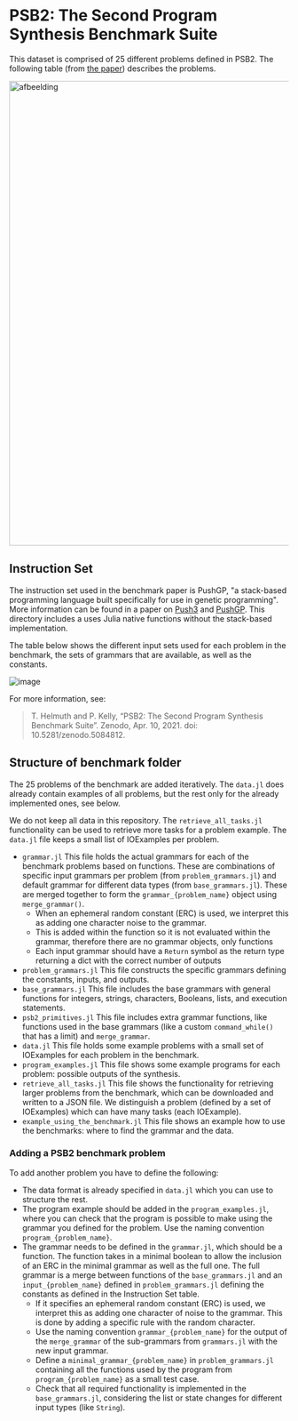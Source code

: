 # PSB2: The Second Program Synthesis Benchmark Suite

This dataset is comprised of 25 different problems defined in PSB2. The following table (from [the paper](https://dl.acm.org/doi/abs/10.1145/3449639.3459285?casa_token=biEgaE8LwGkAAAAA%3AyObtJCr1MPh3ObTIh6RQUFP7Sx2E4isZAOpTHNWLkJuCcmOPRGnR94xTCddGkTJLwEbx_LpKfFv8)) describes the problems.

<img width="836" alt="afbeelding" src="https://github.com/Herb-AI/HerbBenchmarks.jl/assets/5456207/590487a8-10da-46b0-ad69-212d1c49a39c">

## Instruction Set
The instruction set used in the benchmark paper is PushGP, "a stack-based programming language built specifically for use in genetic programming". More information can be found in a paper on [Push3](https://dl.acm.org/doi/10.1145/1068009.1068292) and [PushGP](https://link.springer.com/article/10.1023/A:1014538503543). This directory includes a uses Julia native functions without the stack-based implementation.

The table below shows the different input sets used for each problem in the benchmark, the sets of grammars that are available, as well as the constants.

![image](https://github.com/Herb-AI/HerbBenchmarks.jl/assets/23522361/2f7aac44-833f-4acd-b052-30bbb93bf561)


For more information, see:
> T. Helmuth and P. Kelly, “PSB2: The Second Program Synthesis Benchmark Suite”. Zenodo, Apr. 10, 2021. doi: 10.5281/zenodo.5084812.


## Structure of benchmark folder
The 25 problems of the benchmark are added iteratively. The `data.jl` does already contain examples of all problems, but the rest only for the already implemented ones, see below.

We do not keep all data in this repository. The `retrieve_all_tasks.jl` functionality can be used to retrieve more tasks for a problem example. The `data.jl` file keeps a small list of IOExamples per problem. 

- `grammar.jl` This file holds the actual grammars for each of the benchmark problems based on functions. These are combinations of specific input grammars per problem (from `problem_grammars.jl`) and default grammar for different data types (from `base_grammars.jl`). These are merged together to form the `grammar_{problem_name}` object using `merge_grammar()`.
  - When an ephemeral random constant (ERC) is used, we interpret this as adding one character noise to the grammar.
  - This is added within the function so it is not evaluated within the grammar, therefore there are no grammar objects, only functions
  - Each input grammar should have a `Return` symbol as the return type returning a dict with the correct number of outputs
- `problem_grammars.jl` This file constructs the specific grammars defining the constants, inputs, and outputs.
- `base_grammars.jl` This file includes the base grammars with general functions for integers, strings, characters, Booleans, lists, and execution statements. 
- `psb2_primitives.jl` This file includes extra grammar functions, like functions used in the base grammars (like a custom `command_while()` that has a limit) and `merge_grammar`.
- `data.jl` This file holds some example problems with a small set of IOExamples for each problem in the benchmark.
- `program_examples.jl` This file shows some example programs for each problem: possible outputs of the synthesis.
- `retrieve_all_tasks.jl` This file shows the functionality for retrieving larger problems from the benchmark, which can be downloaded and written to a JSON file. We distinguish a problem (defined by a set of IOExamples) which can have many tasks (each IOExample).
- `example_using_the_benchmark.jl` This file shows an example how to use the benchmarks: where to find the grammar and the data.

### Adding a PSB2 benchmark problem

To add another problem you have to define the following:
- The data format is already specified in `data.jl` which you can use to structure the rest.
- The program example should be added in the `program_examples.jl`, where you can check that the program is possible to make using the grammar you defined for the problem. Use the naming convention `program_{problem_name}`.
- The grammar needs to be defined in the `grammar.jl`, which should be a function. The function takes in a minimal boolean to allow the inclusion of an ERC in the minimal grammar as well as the full one. The full grammar is a merge between functions of the `base_grammars.jl` and an `input_{problem_name}` defined in `problem_grammars.jl` defining the constants as defined in the Instruction Set table.
  - If it specifies an ephemeral random constant (ERC) is used, we interpret this as adding one character of noise to the grammar. This is done by adding a specific rule with the random character.
  - Use the naming convention `grammar_{problem_name}` for the output of the `merge_grammar` of the sub-grammars from `grammars.jl` with the new input grammar. 
  - Define a `minimal_grammar_{problem_name}` in `problem_grammars.jl` containing all the functions used by the program from `program_{problem_name}` as a small test case. 
  - Check that all required functionality is implemented in the `base_grammars.jl`, considering the list or state changes for different input types (like `String`).